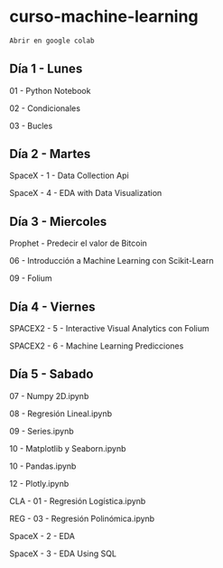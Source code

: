 # curso-machine-learning
```bash
Abrir en google colab
```

## Día 1 - Lunes

01 - Python Notebook

02 - Condicionales

03 - Bucles

## Día 2 - Martes

SpaceX - 1 - Data Collection Api

SpaceX - 4 - EDA with Data Visualization

## Día 3 - Miercoles

Prophet - Predecir el valor de Bitcoin

06 - Introducción a Machine Learning con Scikit-Learn

09 - Folium

## Día 4 - Viernes

SPACEX2 - 5 - Interactive Visual Analytics con Folium

SPACEX2 - 6 - Machine Learning Predicciones

## Día 5 - Sabado

07 - Numpy 2D.ipynb

08 - Regresión Lineal.ipynb

09 - Series.ipynb

10 - Matplotlib y Seaborn.ipynb

10 - Pandas.ipynb

12 - Plotly.ipynb

CLA - 01 - Regresión Logística.ipynb

REG - 03 - Regresión Polinómica.ipynb

SpaceX - 2 - EDA

SpaceX - 3 - EDA Using SQL
